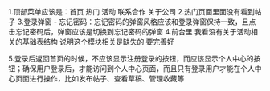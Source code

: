 1.顶部菜单应该是：首页 热门 活动 联系合作 关于公司
2.热门页面里面没有看到帖子
3.登录弹窗 - 忘记密码：忘记密码的弹窗风格应该和登录弹窗保持一致，且点击忘记密码后，弹窗应该是切换到忘记密码的弹窗
4.前台里 我看没有关于活动相关的基础表结构  说明这个模块相关是缺失的 要完善好






5.登录后返回首页的时候，不应该显示注册登录的按钮，而应该显示个人中心的按钮；确保用户登录后，才能访问到个人中心页面，而且只有登录用户才能在个人中心页面进行操作，比如发布帖子、查看草稿、管理收藏等

